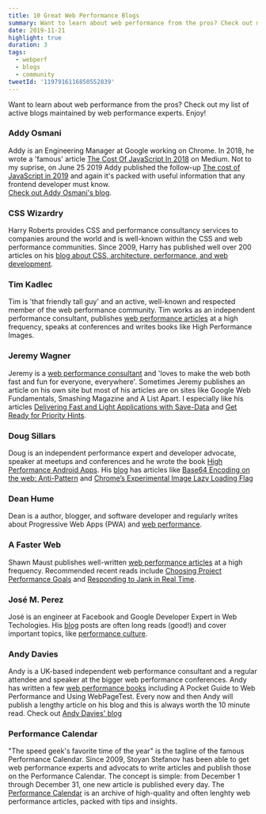 ```yaml
---
title: 10 Great Web Performance Blogs
summary: Want to learn about web performance from the pros? Check out my list of active blogs maintained by web performance experts.
date: 2019-11-21
highlight: true
duration: 3
tags:
  - webperf
  - blogs
  - community
tweetId: '1197916116850552839'
---
```

Want to learn about web performance from the pros? 
Check out my list of active blogs maintained by web performance experts.
Enjoy!

### Addy Osmani

Addy is an Engineering Manager at Google working on Chrome. 
In 2018, he wrote a 'famous' article [The Cost Of JavaScript In 2018](https://medium.com/@addyosmani/the-cost-of-javascript-in-2018-7d8950fbb5d4
) on Medium. Not to my suprise, on June 25 2019 Addy published the follow-up [The cost of JavaScript in 2019](https://v8.dev/blog/cost-of-javascript-2019) and again it's packed with useful information that any frontend developer must know.<br>
[Check out Addy Osmani's blog](https://addyosmani.com/blog/).


### CSS Wizardry

Harry Roberts provides CSS and performance consultancy services to companies around the world and is well-known within the CSS and web performance communities.
Since 2009, Harry has published well over 200 articles on his [blog about CSS, architecture, performance, and web development](https://csswizardry.com/archive/).


### Tim Kadlec

Tim is 'that friendly tall guy' and an active, well-known and respected member of the web performance community.
Tim works as an independent performance consultant, publishes [web performance articles](https://timkadlec.com/remembers/) at a high frequency, speaks at conferences and writes books like High Performance Images.


### Jeremy Wagner

Jeremy is a [web performance consultant](https://jeremy.codes/) and 'loves to make the web both fast and fun for everyone, everywhere'.
Sometimes Jeremy publishes an article on his own site but most of his articles are on sites like Google Web Fundamentals, Smashing Magazine and A List Apart.
I especially like his articles [Delivering Fast and Light Applications with Save-Data](https://developers.google.com/web/fundamentals/performance/optimizing-content-efficiency/save-data/) and [Get Ready for Priority Hints](https://developers.google.com/web/updates/2019/02/priority-hints).


### Doug Sillars

Doug is an independent performance expert and developer advocate, speaker at meetups and conferences and he wrote the book [High Performance Android Apps](https://dougsillars.com/book/).
His [blog](https://dougsillars.com/blog/) has articles like [Base64 Encoding on the web: Anti-Pattern](https://dougsillars.com/2018/12/12/base64-encoding-on-the-web-anti-pattern/) and [Chrome’s Experimental Image Lazy Loading Flag](https://dougsillars.com/2018/09/21/chromes-experimental-image-lazy-loading-flag/)


### Dean Hume

Dean is a author, blogger, and software developer and regularly writes about Progressive Web Apps (PWA) and [web performance](https://deanhume.com/tag/web-performance/).


### A Faster Web

Shawn Maust publishes well-written [web performance articles](https://www.afasterweb.com/) at a high frequency.
Recommended recent reads include [Choosing Project Performance Goals](https://www.afasterweb.com/2018/03/28/choosing-project-performance-goals/) and [Responding to Jank in Real Time](https://www.afasterweb.com/2018/06/29/responding-to-jank-in-real-time/).


### José M. Perez

José is an engineer at Facebook and Google Developer Expert in Web Techologies.
His [blog](https://jmperezperez.com/) posts are often long reads (good!) and cover important topics, like [performance culture](https://jmperezperez.com/fostering-web-performance-culture/).


### Andy Davies

Andy is a UK-based independent web performance consultant and a regular attendee and speaker at the bigger web performance conferences. 
Andy has written a few [web performance books](https://andydavies.me/books/) including A Pocket Guide to Web Performance and Using WebPageTest. 
Every now and then Andy will publish a lengthy article on his blog and this is always worth the 10 minute read. Check out [Andy Davies' blog](https://andydavies.me/)


### Performance Calendar

"The speed geek's favorite time of the year" is the tagline of the famous Performance Calendar.
Since 2009, Stoyan Stefanov has been able to get web performance experts and advocats to write articles and publish those on the Performance Calendar.
The concept is simple: from December 1 through December 31, one new article is published every day. 
The [Performance Calendar](https://calendar.perfplanet.com/) is an archive of high-quality and often lenghty web performance articles, packed with tips and insights.
